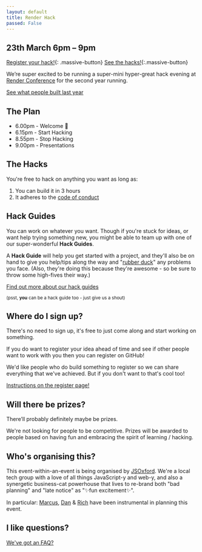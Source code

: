 ```yaml
---
layout: default
title: Render Hack
passed: False
---
```


## 23th March 6pm – 9pm

[Register your hack!](register){: .massive-button}
[See the hacks!](hacks){:.massive-button}

We’re super excited to be running a super-mini hyper-great hack evening at [Render Conference](http://render-conf.com/) for the second year running.

[See what people built last year](/2017/hacks)

## The Plan

* 6.00pm - Welcome 👋
* 6.15pm - Start Hacking
* 8.55pm - Stop Hacking
* 9.00pm - Presentations


## The Hacks

You're free to hack on anything you want as long as:

1. You can build it in 3 hours
2. It adheres to the [code of conduct](http://2018.render-conf.com/code-of-conduct)


## Hack Guides

You can work on whatever you want. Though if you're stuck for ideas, or want help trying something new, you might be able to team up with one of our super-wonderful **Hack Guides**.

A **Hack Guide** will help you get started with a project, and they'll also be on hand to give you help/tips along the way and "[rubber duck](https://en.wikipedia.org/wiki/Rubber_duck_debugging)" any problems you face. (Also, they're doing this because they're awesome - so be sure to throw some high-fives their way.)

[Find out more about our hack guides](guides)

<small>(psst, **you** can be a hack guide too - just give us a shout)</small>


## Where do I sign up?

There's no need to sign up, it's free to just come along and start working on something.

If you do want to register your idea ahead of time and see if other people want to work with you then you can register on GitHub!

We'd like people who do build something to register so we can share everything that we've achieved. But if you don't want to that's cool too!

[Instructions on the register page!](register)


## Will there be prizes?

There’ll probably definitely maybe be prizes.

We're not looking for people to be competitive. Prizes will be awarded to people based on having fun and embracing the spirit of learning / hacking.

## Who's organising this?

This event-within-an-event is being organised by [JSOxford](http://jsoxford.com). We're a local tech group with a love of all things JavaScript-y and web-y, and also a synergetic business-cat powerhouse that lives to re-brand both "bad planning" and "late notice" as "✨fun excitement✨".

In particular: [Marcus](https://twitter.com/Marcus_Noble_), [Dan](https://twitter.com/DanielThePope) & [Rich](https://twitter.com/richdevans) have been instrumental in planning this event.


## I like questions?

[We've got an FAQ?](faq)
